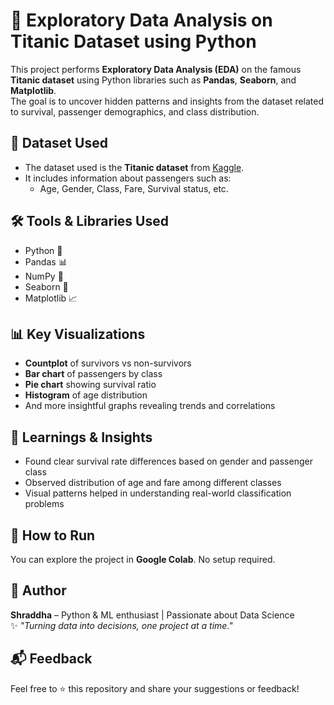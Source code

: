 # 🚢 Exploratory Data Analysis on Titanic Dataset using Python

This project performs **Exploratory Data Analysis (EDA)** on the famous **Titanic dataset** using Python libraries such as **Pandas**, **Seaborn**, and **Matplotlib**.  
The goal is to uncover hidden patterns and insights from the dataset related to survival, passenger demographics, and class distribution.




## 📁 Dataset Used

- The dataset used is the **Titanic dataset** from [Kaggle](https://www.kaggle.com/competitions/titanic/data).
- It includes information about passengers such as:
  - Age, Gender, Class, Fare, Survival status, etc.



## 🛠️ Tools & Libraries Used

- Python 🐍  
- Pandas 📊  
- NumPy 🔢  
- Seaborn 🎨  
- Matplotlib 📈



## 📊 Key Visualizations

- **Countplot** of survivors vs non-survivors  
- **Bar chart** of passengers by class  
- **Pie chart** showing survival ratio  
- **Histogram** of age distribution  
- And more insightful graphs revealing trends and correlations



## 📌 Learnings & Insights

- Found clear survival rate differences based on gender and passenger class
- Observed distribution of age and fare among different classes
- Visual patterns helped in understanding real-world classification problems



## 🚀 How to Run

You can explore the project in **Google Colab**. No setup required.



## 🧠 Author

**Shraddha** – Python & ML enthusiast | Passionate about Data Science  
✨ _"Turning data into decisions, one project at a time."_



## 📬 Feedback

Feel free to ⭐️ this repository and share your suggestions or feedback!  



